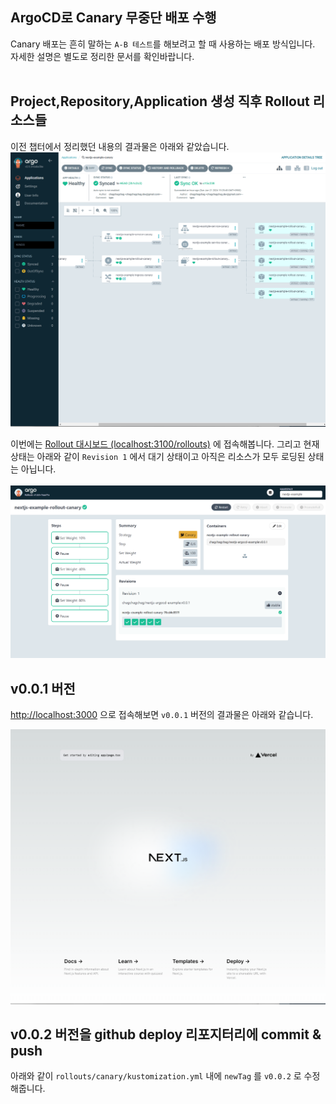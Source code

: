 ## ArgoCD로 Canary 무중단 배포 수행
Canary 배포는 흔히 말하는 `A-B 테스트`를 해보려고 할 때 사용하는 배포 방식입니다. 자세한 설명은 별도로 정리한 문서를 확인바랍니다.<br>
<br>

## Project,Repository,Application 생성 직후 Rollout 리소스들
이전 챕터에서 정리했던 내용의 결과물은 아래와 같았습니다.
<img src="./img/PRACTICE2-CANARY/1.png"/>
<br>

이번에는 [Rollout 대시보드 (localhost:3100/rollouts)]( http://localhost:3100/rollouts) 에 접속해봅니다.
그리고 현재 상태는 아래와 같이 `Revision 1` 에서 대기 상태이고 아직은 리소스가 모두 로딩된 상태는 아닙니다.<br>
<br>
<img src="./img/PRACTICE2-CANARY/2.png"/>
<br>

## v0.0.1 버전 
[http://localhost:3000](http://localhost:3000) 으로 접속해보면 `v0.0.1` 버전의 결과물은 아래와 같습니다.

<img src="./img/PRACTICE2-CANARY/3.png"/>
<br>

## v0.0.2 버전을 github deploy 리포지터리에 commit & push
아래와 같이 `rollouts/canary/kustomization.yml` 내에 `newTag` 를 `v0.0.2` 로 수정해줍니다.

